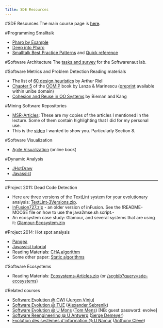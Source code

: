 ```yaml
---
Title: SDE Resources
---
```

#SDE Resources
The main course page is [here](%base_url%/teaching/archive/sde).

#Programming Smalltalk

-  [Pharo by Example](http://pharobyexample.org/)
-  [Deep into Pharo](http://rmod.lille.inria.fr/pbe2/)
-  [Smalltalk Best Practice Patterns](http://scgresources.unibe.ch/Literature/Books/Beck97aDraftSmalltalkBestPracticePatterns.pdf) and [Quick reference](http://scgresources.unibe.ch/Literature/Books/Beck97aQuickReference.pdf)

#Software Architecture
The [tasks and survey](%base_url%/teaching/archive/sde/sde-resources/sar-lab) for the Softwarenaut lab.

#Software Metrics and Problem Detection
Reading materials

-  The list of [60 design heuristics](%base_url%/teaching/ese/60-design-heuristics) by Arthur Riel
-  [Chapter 5](%assets_url%/files/47/mgckdeptwnul3k6wzkurax86qichae/Lanz06a-OOMIP-Chapter5.pdf) of the [OOMIP](http://www.springer.com/computer/swe/book/978-3-540-24429-5) book by Lanza & Marinescu ([preprint](http://scgresources.unibe.ch/Literature/Books/Lanz06a-OOMIP.pdf) available within unibe domain)
-  [Cohesion and Reuse in OO Systems](%assets_url%/files/5c/9a3m3prvxflwr1f237s6bhnecc0sqs/bieman-cohesion.pdf) by Bieman and Kang

#Mining Software Repositories

-  [MSR-Articles](%assets_url%/files/79/eth363p2wfgf3t5omldrgzmnq33qtp/Materials-MSR.zip): These are my copies of the articles I mentioned in the lecture. Some of them contain highlighting that I did for my personal use.
-  This is the [video](http://tasktop.com/videos/mylyn/webcast-mylyn-3.0.html) I wanted to show you. Particularly Section 8.

#Software Visualization

-  [Agile Visualization](http://agilevisualization.com/#book) (online book)

#Dynamic Analysis

-  [JHotDraw](http://www.jhotdraw.org/)
-  [Javassist](http://jboss-javassist.github.io/javassist/)


---
#Project 2011: Dead Code Detection

-  Here are three versions of the TextLint system for your evolutionary analysis: [TextLint-3Versions.zip](%assets_url%/files/60/tuzdvlnow99fsezl9etd3p5eunahfo/TextLint-3Versions.zip). 
-  [InFusion727.zip](%assets_url%/files/31/5wc6ccosaqn1wz3frptm8ge1r8qa71/inFusion727.zip) - an older version of inFusion. See the !README-MOOSE file on how to use the java2mse.sh script.- 
-  An ecosystem case study: Glamour, and several systems that are using it: [Glamour-Ecosystem.zip](%assets_url%/files/de/aqoe7thann2788q5fw606ihwpyy8iv/Glamour-Ecosystem.zip)

#Project 2014: Hot spot analysis

-  [Pangea](%base_url%/research/pangea)
-  [Javassist tutorial](http://www.csg.ci.i.u-tokyo.ac.jp/~chiba/javassist/tutorial/tutorial.html)
-  Reading Materials: [CHA algorithm](http://www.cs.ucla.edu/~palsberg/tba/papers/dean-grove-chambers-ecoop95.pdf) 
-  Some other paper: [Static algorithms](http://www.cs.ucla.edu/~palsberg/paper/oopsla00.pdf)

#Software Ecosystems

-  Reading Materials: [Ecosystems-Articles.zip](%assets_url%/files/c4/wefom79o99e5e4u7s5d1jkommn1tl0/Ecosystems-Articles.zip) (or [/scgbib?query=sde-ecosystems](%base_url%/scgbib?query=sde-ecosystems))

#Related courses

-  [Software Evolution @ CWI](http://homepages.cwi.nl/~jurgenv/teaching/evolution1213/documents.html) ([Jurgen Vinju](http://homepages.cwi.nl/~jurgenv/))
-  [Software Evolution @ TUE](http://www.win.tue.nl/~aserebre/2IS55/2013-2014/) ([Alexander Sebrenik](http://www.win.tue.nl/~aserebre/))
-  [Software Evolution @ U Mons](https://moodle.umons.ac.be/course/view.php?id=181) ([Tom Mens](http://informatique.umons.ac.be/perso/Mens.Tom/)) [NB: guest password: evolve]
-  [Software Reengineering @ U Antwerp](http://ansymo.ua.ac.be/courses/software-reengineering) ([Serge Demeyer](http://win.ua.ac.be/~sdemey/))
-  [Evolution des systèmes d'information @ U Namur](http://directory.unamur.be/teaching/courses/INFOM218) ([Anthony Cleve](http://directory.unamur.be/staff/acleve))

